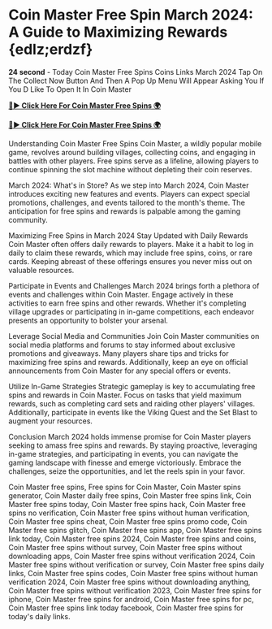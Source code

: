 # Coin Master Free Spin March 2024: A Guide to Maximizing Rewards {edlz;erdzf}

**24 second** - Today Coin Master Free Spins Coins Links March 2024 Tap On The Collect Now Button And Then A Pop Up Menu Will Appear Asking You If You D Like To Open It In Coin Master

[**🔴► Click Here For Coin Master Free Spins 🌍**](https://moroccino.github.io/CoinMaster/)

[**🔴► Click Here For Coin Master Free Spins 🌍**](https://moroccino.github.io/CoinMaster/)
 
Understanding Coin Master Free Spins
Coin Master, a wildly popular mobile game, revolves around building villages, collecting coins, and engaging in battles with other players. Free spins serve as a lifeline, allowing players to continue spinning the slot machine without depleting their coin reserves.

March 2024: What's in Store?
As we step into March 2024, Coin Master introduces exciting new features and events. Players can expect special promotions, challenges, and events tailored to the month's theme. The anticipation for free spins and rewards is palpable among the gaming community.

Maximizing Free Spins in March 2024
Stay Updated with Daily Rewards
Coin Master often offers daily rewards to players. Make it a habit to log in daily to claim these rewards, which may include free spins, coins, or rare cards. Keeping abreast of these offerings ensures you never miss out on valuable resources.

Participate in Events and Challenges
March 2024 brings forth a plethora of events and challenges within Coin Master. Engage actively in these activities to earn free spins and other rewards. Whether it's completing village upgrades or participating in in-game competitions, each endeavor presents an opportunity to bolster your arsenal.

Leverage Social Media and Communities
Join Coin Master communities on social media platforms and forums to stay informed about exclusive promotions and giveaways. Many players share tips and tricks for maximizing free spins and rewards. Additionally, keep an eye on official announcements from Coin Master for any special offers or events.

Utilize In-Game Strategies
Strategic gameplay is key to accumulating free spins and rewards in Coin Master. Focus on tasks that yield maximum rewards, such as completing card sets and raiding other players' villages. Additionally, participate in events like the Viking Quest and the Set Blast to augment your resources.

Conclusion
March 2024 holds immense promise for Coin Master players seeking to amass free spins and rewards. By staying proactive, leveraging in-game strategies, and participating in events, you can navigate the gaming landscape with finesse and emerge victoriously. Embrace the challenges, seize the opportunities, and let the reels spin in your favor.

Coin Master free spins, Free spins for Coin Master, Coin Master spins generator, Coin Master daily free spins, Coin Master free spins link, Coin Master free spins today, Coin Master free spins hack, Coin Master free spins no verification, Coin Master free spins without human verification, Coin Master free spins cheat, Coin Master free spins promo code, Coin Master free spins glitch, Coin Master free spins app, Coin Master free spins link today, Coin Master free spins 2024, Coin Master free spins and coins, Coin Master free spins without survey, Coin Master free spins without downloading apps, Coin Master free spins without verification 2024, Coin Master free spins without verification or survey, Coin Master free spins daily links, Coin Master free spins codes, Coin Master free spins without human verification 2024, Coin Master free spins without downloading anything, Coin Master free spins without verification 2023, Coin Master free spins for iphone, Coin Master free spins for android, Coin Master free spins for pc, Coin Master free spins link today facebook, Coin Master free spins for today's daily links.
